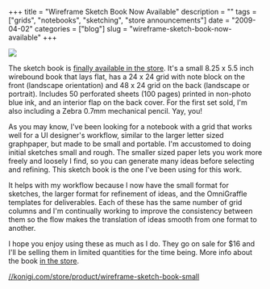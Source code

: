 +++
title = "Wireframe Sketch Book Now Available"
description = ""
tags = ["grids", "notebooks", "sketching", "store announcements"]
date = "2009-04-02"
categories = ["blog"]
slug = "wireframe-sketch-book-now-available"
+++



  <div class="notebook-screenshot"><a href="http://shop.konigi.com/product/wireframe-sketch-book-small?q=store/product/wireframe-sketch-book-small"><img src="//konigi.com/media/notebook/konigi-sketchbook.jpg" class="notebook-image" /></a></div><p>The sketch book is <a href="http://shop.konigi.com/product/wireframe-sketch-book-small?q=store/product/wireframe-sketch-book-small">finally available in the store</a>. It's a small 8.25 x 5.5 inch wirebound book that lays flat, has a 24 x 24 grid with note block on the front (landscape orientation) and 48 x 24 grid on the back (landscape or portrait). Includes 50 perforated sheets (100 pages) printed in non-photo blue ink, and an interior flap on the back cover. For the first set sold, I'm also including a Zebra 0.7mm mechanical pencil. Yay, you!</p>
<p>As you may know, I've been looking for a notebook with a grid that works well for a UI designer's workflow, similar to the larger letter sized graphpaper, but made to be small and portable. I'm accustomed to doing initial sketches small and rough. The smaller sized paper lets you work more freely and loosely I find, so you can generate many ideas before selecting and refining. This sketch book is the one I've been using for this work.</p>
<p>It helps with my workflow because I now have the small format for sketches, the larger format for refinement of ideas, and the OmniGraffle templates for deliverables. Each of these has the same number of grid columns and I'm continually working to improve the consistency between them so the flow makes the translation of ideas smooth from one format to another.</p>
<p>I hope you enjoy using these as much as I do. They go on sale for $16 and I'll be selling them in limited quantities for the time being. More info about the book <a href="http://shop.konigi.com/product/wireframe-sketch-book-small?q=store/product/wireframe-sketch-book-small">in the store</a>.</p>
    
  <a href="http://shop.konigi.com/product/wireframe-sketch-book-small?q=store/product/wireframe-sketch-book-small">//konigi.com/store/product/wireframe-sketch-book-small</a>
